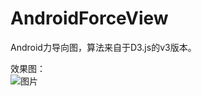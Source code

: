 # AndroidForceView
Android力导向图，算法来自于D3.js的v3版本。

效果图：  
![图片](https://github.com/Amot-zpan/AndroidForceView/blob/master/androidforceview.gif)
